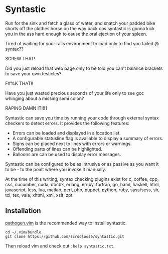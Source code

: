 Syntastic
=========

Run for the sink and fetch a glass of water, and snatch your padded
bike shorts off the clothes horse on the way back cos syntastic is gonna kick
you in the ass hard enough to cause the oral ejection of your spleen.

Tired of waiting for your rails environment to load only to find you failed @ syntax??

SCREW THAT!

Did you just reload that web page only to be told you can't balance brackets to save your own testicles?

F#%K THAT!!

Have you just wasted precious seconds of your life only to see gcc whinging about a missing semi colon?

RAPING DAMN IT!!!1


Syntastic can save you time by running your code through external syntax
checkers to detect errors. It provides the following features:

* Errors can be loaded and displayed in a location list.
* A configurable statusline flag is available to display a summary of errors.
* Signs can be placed next to lines with errors or warnings.
* Offending parts of lines can be highlighted.
* Balloons are can be used to display error messages.

Syntastic can be configured to be as intrusive or as passive as you want it to
be - to the point where you invoke it manually.

At the time of this writing, syntax checking plugins exist for c, coffee, cpp,
css, cucumber, cuda, docbk, erlang, eruby, fortran, go, haml, haskell, html,
javascript, less, lua, matlab, perl, php, puppet, python, ruby, sass/scss, sh,
tcl, tex, vala, xhtml, xml, xslt, zpt.


Installation
------------

[pathogen.vim](https://github.com/tpope/vim-pathogen) is the recommended way to install syntastic.

    cd ~/.vim/bundle
    git clone https://github.com/scrooloose/syntastic.git

Then reload vim and check out `:help syntastic.txt`.
